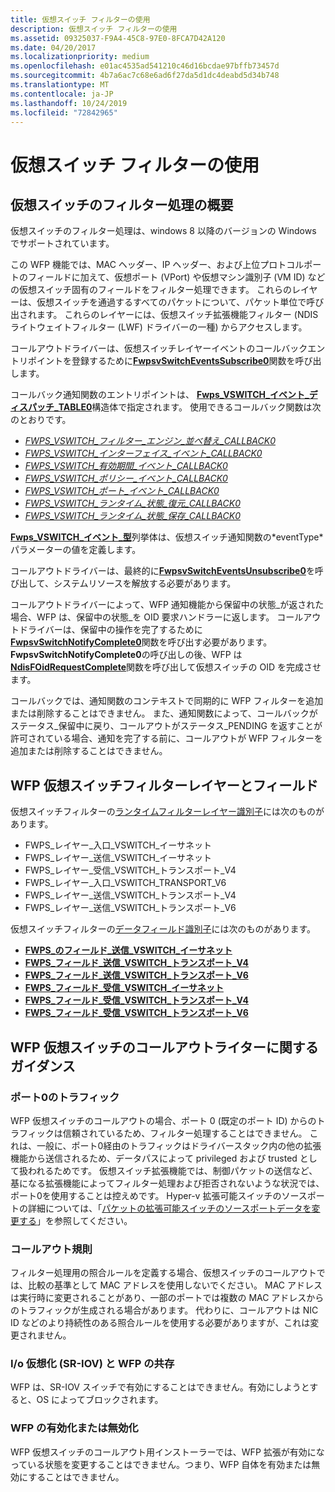 ```yaml
---
title: 仮想スイッチ フィルターの使用
description: 仮想スイッチ フィルターの使用
ms.assetid: 09325037-F9A4-45C8-97E0-8FCA7D42A120
ms.date: 04/20/2017
ms.localizationpriority: medium
ms.openlocfilehash: e01ac4535ad541210c46d16bcdae97bffb73457d
ms.sourcegitcommit: 4b7a6ac7c68e6ad6f27da5d1dc4deabd5d34b748
ms.translationtype: MT
ms.contentlocale: ja-JP
ms.lasthandoff: 10/24/2019
ms.locfileid: "72842965"
---
```

# <a name="using-virtual-switch-filtering"></a>仮想スイッチ フィルターの使用

## <a name="overview-of-virtual-switch-filtering"></a>仮想スイッチのフィルター処理の概要

仮想スイッチのフィルター処理は、windows 8 以降のバージョンの Windows でサポートされています。

この WFP 機能では、MAC ヘッダー、IP ヘッダー、および上位プロトコルポートのフィールドに加えて、仮想ポート (VPort) や仮想マシン識別子 (VM ID) などの仮想スイッチ固有のフィールドをフィルター処理できます。 これらのレイヤーは、仮想スイッチを通過するすべてのパケットについて、パケット単位で呼び出されます。 これらのレイヤーには、仮想スイッチ拡張機能フィルター (NDIS ライトウェイトフィルター (LWF) ドライバーの一種) からアクセスします。

コールアウトドライバーは、仮想スイッチレイヤーイベントのコールバックエントリポイントを登録するために[**FwpsvSwitchEventsSubscribe0**](https://docs.microsoft.com/windows-hardware/drivers/ddi/fwpsk/nf-fwpsk-fwpsvswitcheventssubscribe0)関数を呼び出します。

コールバック通知関数のエントリポイントは、 [**Fwps\_VSWITCH\_イベント\_ディスパッチ\_TABLE0**](https://docs.microsoft.com/windows-hardware/drivers/ddi/fwpsk/ns-fwpsk-fwps_vswitch_event_dispatch_table0_)構造体で指定されます。 使用できるコールバック関数は次のとおりです。

* [*FWPS\_VSWITCH\_フィルター\_エンジン\_並べ替え\_CALLBACK0*](https://docs.microsoft.com/windows-hardware/drivers/ddi/fwpsk/nc-fwpsk-fwps_vswitch_filter_engine_reorder_callback0)
* [*FWPS\_VSWITCH\_インターフェイス\_イベント\_CALLBACK0*](https://docs.microsoft.com/windows-hardware/drivers/ddi/fwpsk/nc-fwpsk-fwps_vswitch_interface_event_callback0)
* [*FWPS\_VSWITCH\_有効期間\_イベント\_CALLBACK0*](https://docs.microsoft.com/windows-hardware/drivers/ddi/fwpsk/nc-fwpsk-fwps_vswitch_lifetime_event_callback0)
* [*FWPS\_VSWITCH\_ポリシー\_イベント\_CALLBACK0*](https://docs.microsoft.com/windows-hardware/drivers/ddi/fwpsk/nc-fwpsk-fwps_vswitch_policy_event_callback0)
* [*FWPS\_VSWITCH\_ポート\_イベント\_CALLBACK0*](https://docs.microsoft.com/windows-hardware/drivers/ddi/fwpsk/nc-fwpsk-fwps_vswitch_port_event_callback0)
* [*FWPS\_VSWITCH\_ランタイム\_状態\_復元\_CALLBACK0*](https://docs.microsoft.com/windows-hardware/drivers/ddi/fwpsk/nc-fwpsk-fwps_vswitch_runtime_state_restore_callback0)
* [*FWPS\_VSWITCH\_ランタイム\_状態\_保存\_CALLBACK0*](https://docs.microsoft.com/windows-hardware/drivers/ddi/fwpsk/nc-fwpsk-fwps_vswitch_runtime_state_save_callback0)

[**Fwps\_VSWITCH\_イベント\_型**](https://docs.microsoft.com/windows-hardware/drivers/ddi/fwpsk/ne-fwpsk-fwps_vswitch_event_type_)列挙体は、仮想スイッチ通知関数の*eventType*パラメーターの値を定義します。

コールアウトドライバーは、最終的に[**FwpsvSwitchEventsUnsubscribe0**](https://docs.microsoft.com/windows-hardware/drivers/ddi/fwpsk/nf-fwpsk-fwpsvswitcheventsunsubscribe0)を呼び出して、システムリソースを解放する必要があります。

コールアウトドライバーによって、WFP 通知機能から保留中の状態\_が返された場合、WFP は、保留中の状態\_を OID 要求ハンドラーに返します。 コールアウトドライバーは、保留中の操作を完了するために[**FwpsvSwitchNotifyComplete0**](https://docs.microsoft.com/windows-hardware/drivers/ddi/fwpsk/nf-fwpsk-fwpsvswitchnotifycomplete0)関数を呼び出す必要があります。 **FwpsvSwitchNotifyComplete0**の呼び出しの後、WFP は[**NdisFOidRequestComplete**](https://docs.microsoft.com/windows-hardware/drivers/ddi/ndis/nf-ndis-ndisfoidrequestcomplete)関数を呼び出して仮想スイッチの OID を完成させます。

コールバックでは、通知関数のコンテキストで同期的に WFP フィルターを追加または削除することはできません。 また、通知関数によって、コールバックがステータス\_保留中に戻り、コールアウトがステータス\_PENDING を返すことが許可されている場合、通知を完了する前に、コールアウトが WFP フィルターを追加または削除することはできません。

## <a name="wfp-virtual-switch-filter-layer-and-fields"></a>WFP 仮想スイッチフィルターレイヤーとフィールド

仮想スイッチフィルターの[ランタイムフィルターレイヤー識別子](https://docs.microsoft.com/windows-hardware/drivers/network/run-time-filtering-layer-identifiers)には次のものがあります。

* FWPS\_レイヤー\_入口\_VSWITCH\_イーサネット
* FWPS\_レイヤー\_送信\_VSWITCH\_イーサネット
* FWPS\_レイヤー\_受信\_VSWITCH\_トランスポート\_V4
* FWPS\_レイヤー\_入口\_VSWITCH\_TRANSPORT\_V6
* FWPS\_レイヤー\_送信\_VSWITCH\_トランスポート\_V4
* FWPS\_レイヤー\_送信\_VSWITCH\_トランスポート\_V6

仮想スイッチフィルターの[データフィールド識別子](https://docs.microsoft.com/windows-hardware/drivers/network/data-field-identifiers)には次のものがあります。

* [**FWPS\_のフィールド\_送信\_VSWITCH\_イーサネット**](https://docs.microsoft.com/windows-hardware/drivers/ddi/fwpsk/ne-fwpsk-fwps_fields_egress_vswitch_ethernet_)
* [**FWPS\_フィールド\_送信\_VSWITCH\_トランスポート\_V4**](https://docs.microsoft.com/windows-hardware/drivers/ddi/fwpsk/ne-fwpsk-fwps_fields_egress_vswitch_transport_v4_)
* [**FWPS\_フィールド\_送信\_VSWITCH\_トランスポート\_V6**](https://docs.microsoft.com/windows-hardware/drivers/ddi/fwpsk/ne-fwpsk-fwps_fields_egress_vswitch_transport_v6_)
* [**FWPS\_フィールド\_受信\_VSWITCH\_イーサネット**](https://docs.microsoft.com/windows-hardware/drivers/ddi/fwpsk/ne-fwpsk-fwps_fields_ingress_vswitch_ethernet_)
* [**FWPS\_フィールド\_受信\_VSWITCH\_トランスポート\_V4**](https://docs.microsoft.com/windows-hardware/drivers/ddi/fwpsk/ne-fwpsk-fwps_fields_ingress_vswitch_transport_v4_)
* [**FWPS\_フィールド\_受信\_VSWITCH\_トランスポート\_V6**](https://docs.microsoft.com/windows-hardware/drivers/ddi/fwpsk/ne-fwpsk-fwps_fields_ingress_vswitch_transport_v6_)

## <a name="guidance-for-wfp-virtual-switch-callout-writers"></a>WFP 仮想スイッチのコールアウトライターに関するガイダンス

### <a name="port-0-traffic"></a>ポート0のトラフィック

WFP 仮想スイッチのコールアウトの場合、ポート 0 (既定のポート ID) からのトラフィックは信頼されているため、フィルター処理することはできません。 これは、一般に、ポート0経由のトラフィックはドライバースタック内の他の拡張機能から送信されるため、データパスによって privileged および trusted として扱われるためです。 仮想スイッチ拡張機能では、制御パケットの送信など、基になる拡張機能によってフィルター処理および拒否されないような状況では、ポート0を使用することは控えめです。 Hyper-v 拡張可能スイッチのソースポートの詳細については、「[パケットの拡張可能スイッチのソースポートデータを変更する](modifying-a-packet-s-extensible-switch-source-port-data.md)」を参照してください。

### <a name="callout-matching-rules"></a>コールアウト規則

フィルター処理用の照合ルールを定義する場合、仮想スイッチのコールアウトでは、比較の基準として MAC アドレスを使用しないでください。 MAC アドレスは実行時に変更されることがあり、一部のポートでは複数の MAC アドレスからのトラフィックが生成される場合があります。 代わりに、コールアウトは NIC ID などのより持続性のある照合ルールを使用する必要がありますが、これは変更されません。

### <a name="io-virtualization-iov-and-wfp-coexistence"></a>I/o 仮想化 (SR-IOV) と WFP の共存

WFP は、SR-IOV スイッチで有効にすることはできません。有効にしようとすると、OS によってブロックされます。

### <a name="enabling-or-disabling-wfp"></a>WFP の有効化または無効化

WFP 仮想スイッチのコールアウト用インストーラーでは、WFP 拡張が有効になっている状態を変更することはできません。つまり、WFP 自体を有効または無効にすることはできません。



